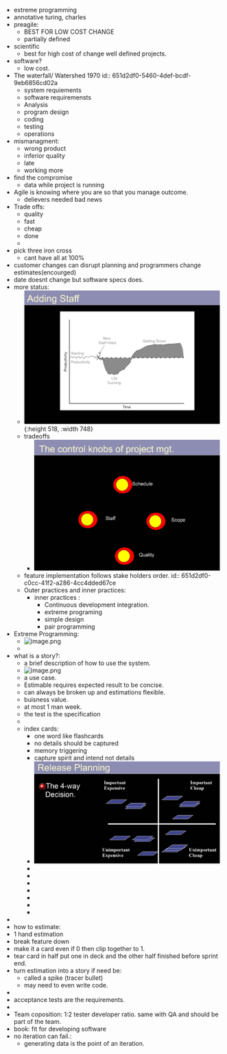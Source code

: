 - extreme programming
- annotative turing, charles
- preagile:
	- BEST FOR LOW COST CHANGE
	- partially defined
- scientific
	- best for high cost of change well defined projects.
- software?
	- low cost.
- The waterfall/ Watershed 1970
  id:: 651d2df0-5460-4def-bcdf-9eb6856cd02a
	- system requiements
	- software requiremensts
	- Analysis
	- program design
	- coding
	- testing
	- operations
- mismanagment:
	- wrong product
	- inferior quality
	- late
	- working more
- find the compromise
	- data while project is running
- Agile is knowing where you are so that you manage outcome.
	- delievers needed bad news
- Trade offs:
	- quality
	- fast
	- cheap
	- done
	-
- pick three iron cross
	- cant have all at 100%
- customer changes can disrupt planning and programmers change estimates(encourged)
- date doesnt change but software specs does.
- more status:
	- ![image.png](../assets/image_1695626280100_0.png){:height 518, :width 748}
	- tradeoffs
		- ![image.png](../assets/image_1695626446314_0.png)
	- feature implementation follows stake holders order.
	  id:: 651d2df0-c0cc-41f2-a286-4cc4dded67ce
	- Outer practices and inner practices:
		- inner practices :
			- Continuous development integration.
			- extreme programing
			- simple design
			- pair programming
- Extreme Programming:
	- ![image.png](../assets/image_1695727724185_0.png)
	-
- what is a story?:
	- a brief description of how to use the system.
	- ![image.png](../assets/image_1695727878776_0.png)
	- a use case.
	- Estimable requires expected result to be concise.
	- can always be broken up and estimations flexible.
	- buisness value.
	- at most 1 man week.
	- the test is the specification
	-
	- index cards:
		- one word like flashcards
		- no details should be captured
		- memory triggering
		- capture spirit and intend not details
		- ![image.png](../assets/image_1695736674322_0.png)
		-
		-
		-
		-
		-
		-
		-
-
- how to estimate:
- 1 hand estimation
- break feature down
- make it a card even if 0 then clip together to 1.
- tear card in half put one in deck and  the other half finished before sprint end.
- turn estimation into a story if need be:
	- called a spike (tracer bullet)
	- may need to even write code.
-
- acceptance tests are the requirements.
-
- Team coposition: 1:2 tester developer ratio. same with QA and should be part of the team.
- book: fit for developing software
- no iteration can fail.:
	- generating data is the point of an iteration.